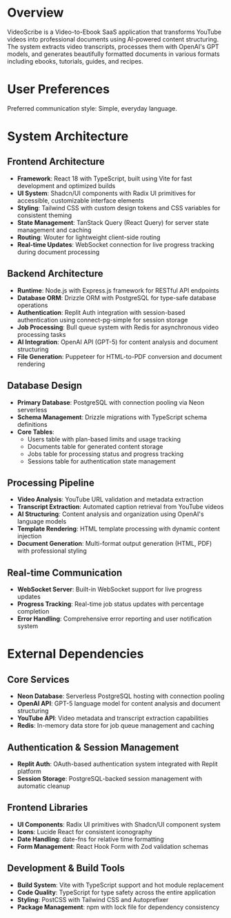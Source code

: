# Overview

VideoScribe is a Video-to-Ebook SaaS application that transforms YouTube videos into professional documents using AI-powered content structuring. The system extracts video transcripts, processes them with OpenAI's GPT models, and generates beautifully formatted documents in various formats including ebooks, tutorials, guides, and recipes.

# User Preferences

Preferred communication style: Simple, everyday language.

# System Architecture

## Frontend Architecture
- **Framework**: React 18 with TypeScript, built using Vite for fast development and optimized builds
- **UI System**: Shadcn/UI components with Radix UI primitives for accessible, customizable interface elements
- **Styling**: Tailwind CSS with custom design tokens and CSS variables for consistent theming
- **State Management**: TanStack Query (React Query) for server state management and caching
- **Routing**: Wouter for lightweight client-side routing
- **Real-time Updates**: WebSocket connection for live progress tracking during document processing

## Backend Architecture
- **Runtime**: Node.js with Express.js framework for RESTful API endpoints
- **Database ORM**: Drizzle ORM with PostgreSQL for type-safe database operations
- **Authentication**: Replit Auth integration with session-based authentication using connect-pg-simple for session storage
- **Job Processing**: Bull queue system with Redis for asynchronous video processing tasks
- **AI Integration**: OpenAI API (GPT-5) for content analysis and document structuring
- **File Generation**: Puppeteer for HTML-to-PDF conversion and document rendering

## Database Design
- **Primary Database**: PostgreSQL with connection pooling via Neon serverless
- **Schema Management**: Drizzle migrations with TypeScript schema definitions
- **Core Tables**: 
  - Users table with plan-based limits and usage tracking
  - Documents table for generated content storage
  - Jobs table for processing status and progress tracking
  - Sessions table for authentication state management

## Processing Pipeline
- **Video Analysis**: YouTube URL validation and metadata extraction
- **Transcript Extraction**: Automated caption retrieval from YouTube videos
- **AI Structuring**: Content analysis and organization using OpenAI's language models
- **Template Rendering**: HTML template processing with dynamic content injection
- **Document Generation**: Multi-format output generation (HTML, PDF) with professional styling

## Real-time Communication
- **WebSocket Server**: Built-in WebSocket support for live progress updates
- **Progress Tracking**: Real-time job status updates with percentage completion
- **Error Handling**: Comprehensive error reporting and user notification system

# External Dependencies

## Core Services
- **Neon Database**: Serverless PostgreSQL hosting with connection pooling
- **OpenAI API**: GPT-5 language model for content analysis and document structuring
- **YouTube API**: Video metadata and transcript extraction capabilities
- **Redis**: In-memory data store for job queue management and caching

## Authentication & Session Management
- **Replit Auth**: OAuth-based authentication system integrated with Replit platform
- **Session Storage**: PostgreSQL-backed session management with automatic cleanup

## Frontend Libraries
- **UI Components**: Radix UI primitives with Shadcn/UI component system
- **Icons**: Lucide React for consistent iconography
- **Date Handling**: date-fns for relative time formatting
- **Form Management**: React Hook Form with Zod validation schemas

## Development & Build Tools
- **Build System**: Vite with TypeScript support and hot module replacement
- **Code Quality**: TypeScript for type safety across the entire application
- **Styling**: PostCSS with Tailwind CSS and Autoprefixer
- **Package Management**: npm with lock file for dependency consistency